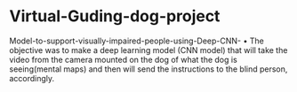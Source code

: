# Virtual-Guding-dog-project
Model-to-support-visually-impaired-people-using-Deep-CNN-
• The objective was to make a deep learning model (CNN model) that will take the video from the camera mounted on the dog of what the dog is seeing(mental maps) and then will send the instructions to the blind person, accordingly.
